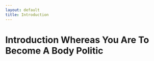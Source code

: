 ```yaml
---
layout: default
title: Introduction
---
```


Introduction
Whereas You Are To Become A Body Politic
===


